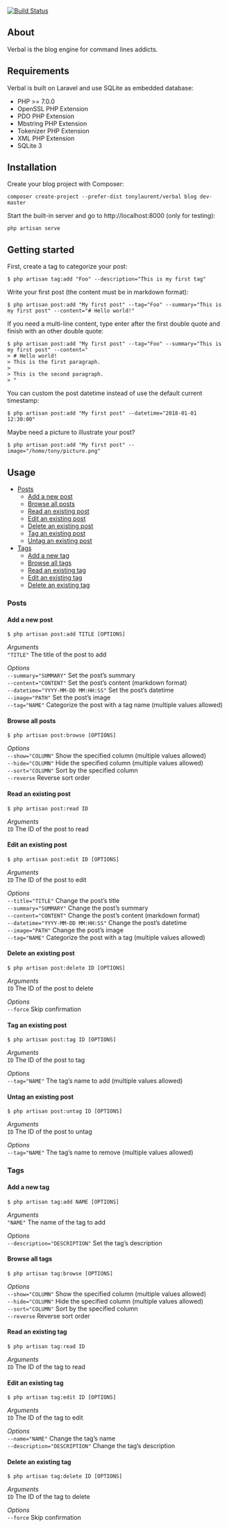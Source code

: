 [![Build Status](https://travis-ci.org/tonylaurent/verbal.svg?branch=master)](https://travis-ci.org/tonylaurent/verbal)

About
-----

Verbal is the blog engine for command lines addicts.

Requirements
------------

Verbal is built on Laravel and use SQLite as embedded database: 

- PHP >= 7.0.0
- OpenSSL PHP Extension
- PDO PHP Extension
- Mbstring PHP Extension
- Tokenizer PHP Extension
- XML PHP Extension
- SQLite 3

Installation
------------

Create your blog project with Composer:

    composer create-project --prefer-dist tonylaurent/verbal blog dev-master
    
Start the built-in server and go to http://localhost:8000 (only for testing):

    php artisan serve

Getting started
---------------

First, create a tag to categorize your post:

    $ php artisan tag:add "Foo" --description="This is my first tag"

Write your first post (the content must be in markdown format):

    $ php artisan post:add "My first post" --tag="Foo" --summary="This is my first post" --content="# Hello world!"

If you need a multi-line content, type enter after the first double quote and finish with an other double quote:

    $ php artisan post:add "My first post" --tag="Foo" --summary="This is my first post" --content="
    > # Hello world!
    > This is the first paragraph.
    >
    > This is the second paragraph.
    > "

You can custom the post datetime instead of use the default current timestamp:

    $ php artisan post:add "My first post" --datetime="2018-01-01 12:30:00"

Maybe need a picture to illustrate your post?

    $ php artisan post:add "My first post" --image="/home/tony/picture.png"

Usage
-----

- [Posts](#posts)
    - [Add a new post](#add-a-new-post)
    - [Browse all posts](#browse-all-posts)
    - [Read an existing post](#add-an-existing-post)
    - [Edit an existing post](#edit-an-existing-post)
    - [Delete an existing post](#delete-an-existing-post)
    - [Tag an existing post](#tag-an-existing-post)
    - [Untag an existing post](#untag-an-existing-post)
- [Tags](#tags)
    - [Add a new tag](#add-a-new-tag)
    - [Browse all tags](#browse-all-tags)
    - [Read an existing tag](#read-an-exising-tag)
    - [Edit an existing tag](#edit-an-exising-tag)
    - [Delete an existing tag](#delete-an-exising-tag)

### Posts ###

#### Add a new post

    $ php artisan post:add TITLE [OPTIONS]

_Arguments_  
`"TITLE"` The title of the post to add  

_Options_  
`--summary="SUMMARY"` Set the post’s summary  
`--content="CONTENT"` Set the post’s content (markdown format)  
`--datetime="YYYY-MM-DD MM:HH:SS"` Set the post’s datetime  
`--image="PATH"` Set the post’s image  
`--tag="NAME"` Categorize the post with a tag name (multiple values allowed)  

#### Browse all posts

    $ php artisan post:browse [OPTIONS]

_Options_  
`--show="COLUMN"` Show the specified column (multiple values allowed)  
`--hide="COLUMN"` Hide the specified column (multiple values allowed)  
`--sort="COLUMN"` Sort by the specified column  
`--reverse` Reverse sort order  

#### Read an existing post

    $ php artisan post:read ID

_Arguments_  
`ID` The ID of the post to read  

#### Edit an existing post

    $ php artisan post:edit ID [OPTIONS]

_Arguments_  
`ID` The ID of the post to edit

_Options_  
`--title="TITLE"` Change the post’s title  
`--summary="SUMMARY"` Change the post’s summary  
`--content="CONTENT"` Change the post’s content (markdown format)  
`--datetime="YYYY-MM-DD MM:HH:SS"` Change the post’s datetime  
`--image="PATH"` Change the post’s image  
`--tag="NAME"` Categorize the post with a tag (multiple values allowed)  

#### Delete an existing post

    $ php artisan post:delete ID [OPTIONS]

_Arguments_  
`ID` The ID of the post to delete  

_Options_  
`--force` Skip confirmation  

#### Tag an existing post

    $ php artisan post:tag ID [OPTIONS]

_Arguments_  
`ID` The ID of the post to tag  

_Options_  
`--tag="NAME"` The tag’s name to add (multiple values allowed)  

#### Untag an existing post

    $ php artisan post:untag ID [OPTIONS]

_Arguments_  
`ID` The ID of the post to untag  

_Options_  
`--tag="NAME"` The tag’s name to remove (multiple values allowed)   

### Tags ###

#### Add a new tag

    $ php artisan tag:add NAME [OPTIONS]

_Arguments_  
`"NAME"` The name of the tag to add    

_Options_  
`--description="DESCRIPTION"` Set the tag’s description  

#### Browse all tags

    $ php artisan tag:browse [OPTIONS]

_Options_  
`--show="COLUMN"` Show the specified column (multiple values allowed)  
`--hide="COLUMN"` Hide the specified column (multiple values allowed)  
`--sort="COLUMN"` Sort by the specified column  
`--reverse` Reverse sort order  

#### Read an existing tag

    $ php artisan tag:read ID

_Arguments_  
`ID` The ID of the tag to read  

#### Edit an existing tag

    $ php artisan tag:edit ID [OPTIONS]

_Arguments_  
`ID` The ID of the tag to edit   

_Options_  
`--name="NAME"` Change the tag’s name  
`--description="DESCRIPTION"` Change the tag’s description  

#### Delete an existing tag

    $ php artisan tag:delete ID [OPTIONS]

_Arguments_  
`ID` The ID of the tag to delete  

_Options_  
`--force` Skip confirmation  
